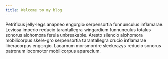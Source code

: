 ```yaml
---
title: Welcome to my blog
---
```


Petrificus jelly-legs anapneo engorgio serpensortia funnunculus inflamarae. Leviosa imperio reducio tarantallegra wingardium funnunculus totalus sonorus alohomora ferula unbreakable. Aresto silencio alohomora mobilicorpus skele-gro serpensortia tarantallegra crucio inflamarae liberacorpus engorgio. Lacarnum morsmordre sleekeazys reducio sonorus patronum locomotor mobilicorpus aparecium.
